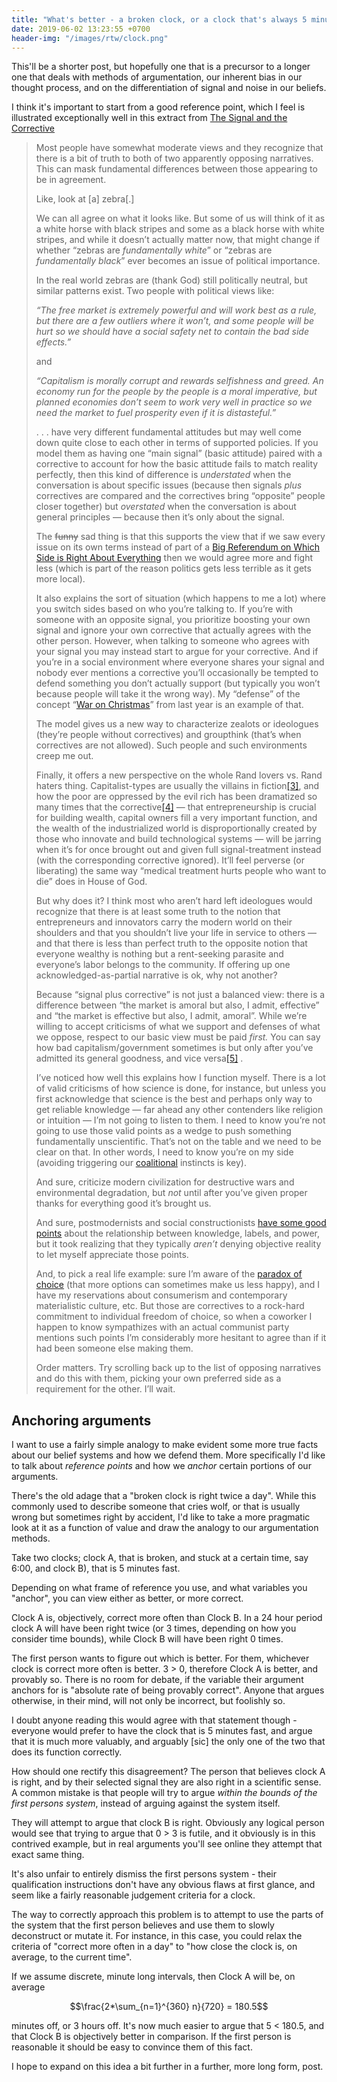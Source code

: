 ```yaml
---
title: "What's better - a broken clock, or a clock that's always 5 minutes off?"
date: 2019-06-02 13:23:55 +0700
header-img: "/images/rtw/clock.png"
---
```

<style>
    {%  include main.css  %}
</style>
<script src="https://cdnjs.cloudflare.com/ajax/libs/mathjax/2.7.1/MathJax.js?config=TeX-AMS-MML_HTMLorMML"
        type="text/javascript"></script>
This'll be a shorter post, but hopefully one that is a precursor to a longer one that deals with methods of argumentation, our inherent bias in our thought process, and on the differentiation of signal and noise in our beliefs. 

I think it's important to start from a good reference point, which I feel is illustrated exceptionally well in this extract from [The Signal and the Corrective](https://everythingstudies.com/2017/12/19/the-signal-and-the-corrective/)

> <p>Most people have somewhat moderate views and they recognize that there is a bit of truth to both of two apparently opposing narratives. This can mask fundamental differences between those appearing to be in agreement.</p>
> <p>Like, look at [a] zebra[.]</p>
> <p>We can all agree on what it looks like. But some of us will think of it as a white horse with black stripes and some as a black horse with white stripes, and while it doesn’t actually matter now, that might change if whether “zebras are <em>fundamentally white</em>” or “zebras are <em>fundamentally black</em>” ever becomes an issue of political importance.</p>
> <p>In the real world zebras are (thank God) still politically neutral, but similar patterns exist. Two people with political views like:</p>
> <p><em>“The free market is extremely powerful and will work best as a rule, but there are a few outliers where it won’t, and some people will be hurt so we should have a social safety net to contain the bad side effects.”</em></p>
> <p>and</p>
> <p><em>“Capitalism is morally corrupt and rewards selfishness and greed. An economy run for the people by the people is a moral imperative, but planned economies don’t seem to work very well in practice so we need the market to fuel prosperity even if it is distasteful.”</em></p>
> <p>. . . have very different fundamental attitudes but may well come down quite close to each other in terms of supported policies. If you model them as having one “main signal” (basic attitude) paired with a corrective to account for how the basic attitude fails to match reality perfectly, then this kind of difference is <em>understated</em> when the conversation is about specific issues (because then signals <em>plus</em> correctives are compared and the correctives bring “opposite” people closer together) but <em>overstated</em> when the conversation is about general principles&nbsp;— because then it’s only about the signal.</p>
> <p>The <del>funny</del> sad thing is that this supports the view that if we saw every issue on its own terms instead of part of a <a href="http://www.slatestarcodex.com/2014/10/16/five-case-studies-on-politicization/" target="_blank" rel="noopener"><span style="text-decoration:underline;">Big Referendum on Which Side is Right About Everything</span></a> then we would agree more and fight less (which is part of the reason politics gets less terrible as it gets more local).</p>
> <p>It also explains the sort of situation (which happens to me a lot) where you switch sides based on who you’re talking to. If you’re with someone with an opposite signal, you prioritize boosting your own signal and ignore your own corrective that actually agrees with the other person. However, when talking to someone who agrees with your signal you may instead start to argue for your corrective. And if you’re in a social environment where everyone shares your signal and nobody ever mentions a corrective you’ll occasionally be tempted to defend something you don’t actually support (but typically you won’t because people will take it the wrong way). My “defense” of the concept “<a href="https://everythingstudies.com/2016/11/24/case-study-the-war-on-christmas/" target="_blank" rel="noopener"><span style="text-decoration:underline;">War on Christmas</span></a>” from last year is an example of that.</p>
> <p>The model gives us a new way to characterize zealots or ideologues (they’re people without correctives) and groupthink (that’s when correctives are not allowed). Such people and such environments creep me out.</p>
> <p>Finally, it offers a new perspective on the whole Rand lovers vs. Rand haters thing. Capitalist-types are usually the villains in fiction<a href="#fn3" name="ref3">[3]</a>, and how the poor are oppressed by the evil rich has been dramatized so many times that the corrective<a href="#fn4" name="ref4">[4]</a> — that entrepreneurship is crucial for building wealth, capital owners fill a very important function, and the wealth of the industrialized world is disproportionally created by those who innovate and build technological systems&nbsp;— will be jarring when it’s for once brought out and given full signal-treatment instead (with the corresponding corrective ignored). It’ll feel perverse (or liberating) the same way “medical treatment hurts people who want to die” does in House of God.</p>
> <p>But why does it? I think most who aren’t hard left ideologues would recognize that there is at least some truth to the notion that entrepreneurs and innovators carry the modern world on their shoulders and that you shouldn’t live your life in service to others&nbsp;— and that there is less than perfect truth to the opposite notion that everyone wealthy is nothing but a rent-seeking parasite and everyone’s labor belongs to the community. If offering up one acknowledged-as-partial narrative is ok, why not another?</p>
> <p>Because “signal plus corrective” is not just a balanced view: there is a difference between “the market is amoral but also, I admit, effective” and “the market is effective but also, I admit, amoral”. While we’re willing to accept criticisms of what we support and defenses of what we oppose, respect to our basic view must be paid <em>first.</em> You can say how bad capitalism/government sometimes is but only after you’ve admitted its general goodness, and vice versa<a href="#fn5" name="ref5">[5]</a> .</p>
> <p>I’ve noticed how well this explains how I function myself. There is a lot of valid criticisms of how science is done, for instance, but unless you first acknowledge that science is the best and perhaps only way to get reliable knowledge — far ahead any other contenders like religion or intuition — I’m not going to listen to them. I need to know you’re not going to use those valid points as a wedge to push something fundamentally unscientific. That’s not on the table and we need to be clear on that. In other words, I need to know you’re on my side (avoiding triggering our <a href="https://www.edge.org/response-detail/27168"><span style="text-decoration:underline;">coalitional</span></a> instincts is key).</p>
> <p>And sure, criticize modern civilization for destructive wars and environmental degradation, but <em>not</em> until after you’ve given proper thanks for everything good it’s brought us.</p>
> <p>And sure, postmodernists and social constructionists <a href="https://everythingstudies.com/2017/03/06/science-the-constructionists-and-reality/" target="_blank" rel="noopener"><span style="text-decoration:underline;">have some good points</span></a> about the relationship between knowledge, labels, and power, but it took realizing that they typically <em>aren’t</em> denying objective reality to let myself appreciate those points.</p>
> <p>And, to pick a real life example: sure I’m aware of the <a href="https://en.wikipedia.org/wiki/The_Paradox_of_Choice" target="_blank" rel="noopener"><span style="text-decoration:underline;">paradox of choice</span></a> (that more options can sometimes make us less happy), and I have my reservations about consumerism and contemporary materialistic culture, etc. But those are correctives to a rock-hard commitment to individual freedom of choice, so when a coworker I happen to know sympathizes with an actual communist party mentions such points I’m considerably more hesitant to agree than if it had been someone else making them.</p>
> <p>Order matters. Try scrolling back up to the list of opposing narratives and do this with them, picking your own preferred side as a requirement for the other. I’ll wait.</p>


## Anchoring arguments

I want to use a fairly simple analogy to make evident some more true facts about our belief systems and how we defend them. More specifically I'd like to talk about *reference points* and how we *anchor* certain portions of our arguments. 

There's the old adage that a "broken clock is right twice a day". While this commonly used to describe someone that cries wolf, or that is usually wrong but sometimes right by accident, I'd like to take a more pragmatic look at it as a function of value and draw the analogy to our argumentation methods. 

Take two clocks; clock A, that is broken, and stuck at a certain time, say 6:00, and clock B), that is 5 minutes fast. 

Depending on what frame of reference you use, and what variables you "anchor", you can view either as better, or more correct.

Clock A is, objectively, correct more often than Clock B. In a 24 hour period clock A will have been right twice (or 3 times, depending on how you consider time bounds), while Clock B will have been right 0 times. 

The first person wants to figure out which is better. For them, whichever clock is correct more often is better. 3 > 0, therefore Clock A is better, and provably so. There is no room for debate, if the variable their argument anchors for is "absolute rate of being provably correct". Anyone that argues otherwise, in their mind, will not only be incorrect, but foolishly so. 

I doubt anyone reading this would agree with that statement though - everyone would prefer to have the clock that is 5 minutes fast, and argue that it is much more valuably, and arguably [sic] the only one of the two that does its function correctly. 

How should one rectify this disagreement? The person that believes clock A is right, and by their selected signal they are also right in a scientific sense. A common mistake is that people will try to argue *within the bounds of the first persons system*, instead of arguing against the system itself.

They will attempt to argue that clock B is right. Obviously any logical person would see that trying to argue that 0 > 3 is futile, and it obviously is in this contrived example, but in real arguments you'll see online they attempt that exact same thing. 

It's also unfair to entirely dismiss the first persons system - their qualification instructions don't have any obvious flaws at first glance, and seem like a fairly reasonable judgement criteria for a clock.

The way to correctly approach this problem is to attempt to use the parts of the system that the first person believes and use them to slowly deconstruct or mutate it. For instance, in this case, you could relax the criteria of "correct more often in a day" to "how close the clock is, on average, to the current time". 

If we assume discrete, minute long intervals, then Clock A will be, on average

$$\frac{2*\sum_{n=1}^{360} n}{720} = 180.5$$

minutes off, or 3 hours off. It's now much easier to argue that 5 < 180.5, and that Clock B is objectively better in comparison. If the first person is reasonable it should be easy to convince them of this fact.

I hope to expand on this idea a bit further in a further, more long form, post.